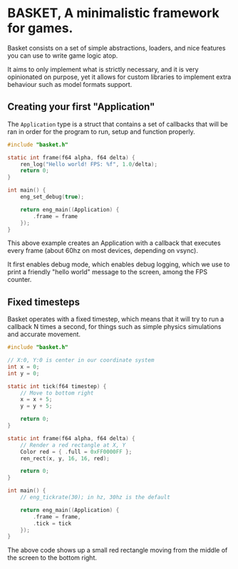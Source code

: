 # BASKET, A minimalistic framework for games.
Basket consists on a set of simple abstractions, loaders, and nice features you can use to write game logic atop.

It aims to only implement what is strictly necessary, and it is very opinionated on purpose, yet it allows for custom libraries to implement extra behaviour such as model formats support.

## Creating your first "Application"
The `Application` type is a struct that contains a set of callbacks that will be ran in order for the program to run, setup and function properly.

```c
#include "basket.h"

static int frame(f64 alpha, f64 delta) {
    ren_log("Hello world! FPS: %f", 1.0/delta);
    return 0;
}

int main() {
    eng_set_debug(true);

    return eng_main((Application) {
        .frame = frame
    });
}
```

This above example creates an Application with a callback that executes every frame (about 60hz on most devices, depending on vsync).

It first enables debug mode, which enables debug logging, which we use to print a friendly "hello world" message to the screen, among the FPS counter.

## Fixed timesteps
Basket operates with a fixed timestep, which means that it will try to run a callback N times a second, for things such as simple physics simulations and accurate movement. 

```c
#include "basket.h"

// X:0, Y:0 is center in our coordinate system
int x = 0;
int y = 0;

static int tick(f64 timestep) {
    // Move to bottom right
    x = x + 5;
    y = y + 5;

    return 0;
}

static int frame(f64 alpha, f64 delta) {
    // Render a red rectangle at X, Y
    Color red = { .full = 0xFF0000FF };
    ren_rect(x, y, 16, 16, red);

    return 0;
}

int main() {
    // eng_tickrate(30); in hz, 30hz is the default 

    return eng_main((Application) {
        .frame = frame,
        .tick = tick
    });
}
```

The above code shows up a small red rectangle moving from the middle of the screen to the bottom right.